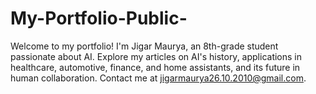 # My-Portfolio-Public-
Welcome to my portfolio! I'm Jigar Maurya, an 8th-grade student passionate about AI. Explore my articles on AI's history, applications in healthcare, automotive, finance, and home assistants, and its future in human collaboration. Contact me at jigarmaurya26.10.2010@gmail.com.
